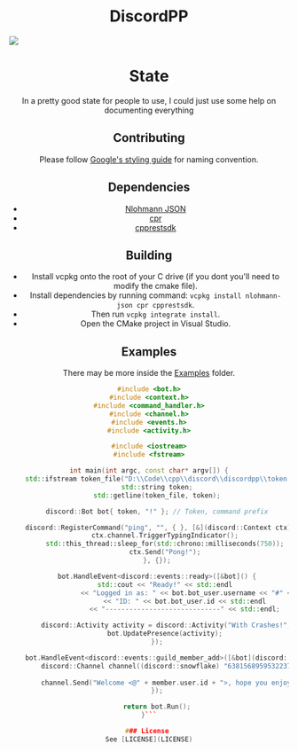 <h1 align="center">DiscordPP</h1>
<p1 align="center">
    <a href="https://ci.appveyor.com/project/SeanOMik/discordpp">
	<img src="https://ci.appveyor.com/api/projects/status/8e23w925eqahmub6?svg=true">   
    </a>
</p>

# State
In a pretty good state for people to use, I could just use some help on documenting everything

## Contributing
Please follow [Google's styling guide](https://google.github.io/styleguide/cppguide.html#Naming) for naming convention.

## Dependencies
- [Nlohmann JSON](https://github.com/nlohmann/json)
- [cpr](https://github.com/whoshuu/cpr)
- [cpprestsdk](https://github.com/microsoft/cpprestsdk.git)

## Building
- Install vcpkg onto the root of your C drive (if you dont you'll need to modify the cmake file).
- Install dependencies by running command: `vcpkg install nlohmann-json cpr cpprestsdk`.
- Then run `vcpkg integrate install`.
- Open the CMake project in Visual Studio.

## Examples
There may be more inside the [Examples](exmaples) folder.
```cpp
#include <bot.h>
#include <context.h>
#include <command_handler.h>
#include <channel.h>
#include <events.h>
#include <activity.h>

#include <iostream>
#include <fstream>

int main(int argc, const char* argv[]) {
	std::ifstream token_file("D:\\Code\\cpp\\discord\\discordpp\\token.txt", std::ios::out);
	std::string token;
	std::getline(token_file, token);

	discord::Bot bot{ token, "!" }; // Token, command prefix

	discord::RegisterCommand("ping", "", { }, [&](discord::Context ctx) {
		ctx.channel.TriggerTypingIndicator();
		std::this_thread::sleep_for(std::chrono::milliseconds(750));
		ctx.Send("Pong!");
	}, {});

	bot.HandleEvent<discord::events::ready>([&bot]() {
		std::cout << "Ready!" << std::endl
				  << "Logged in as: " << bot.bot_user.username << "#" << bot.bot_user.discriminator << std::endl
				  << "ID: " << bot.bot_user.id << std::endl
				  << "-----------------------------" << std::endl;

		discord::Activity activity = discord::Activity("With Crashes!", discord::presence::ActivityType::GAME, discord::presence::Status::idle);
		bot.UpdatePresence(activity);
	});

	bot.HandleEvent<discord::events::guild_member_add>([&bot](discord::Guild const guild, discord::Member const member) {
		discord::Channel channel((discord::snowflake) "638156895953223714");
		
		channel.Send("Welcome <@" + member.user.id + ">, hope you enjoy!");
	});

	return bot.Run();
}```

### License 
See [LICENSE](LICENSE)
